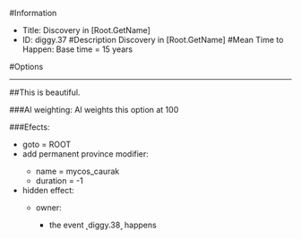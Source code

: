 #Information
 - Title: Discovery in [Root.GetName]
 - ID: diggy.37
#Description
Discovery in [Root.GetName]
#Mean Time to Happen:
Base time = 15 years

#Options

___
##This is beautiful.

###AI weighting:
AI weights this option at 100


###Efects:<ul><li>goto = ROOT</li><li>add permanent province modifier:</li><ul><li>name = mycos_caurak</li><li>duration = -1</li></ul><li>hidden effect:</li><ul><li>owner:</li><ul><li>the event ˻diggy.38˼ happens</li></ul></ul></ul>
